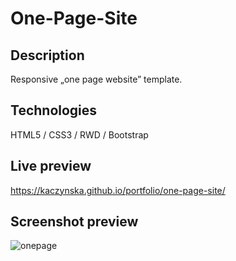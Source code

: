 # One-Page-Site


## Description
Responsive „one page website” template.

## Technologies
HTML5 / CSS3 / RWD / Bootstrap

## Live preview
https://kaczynska.github.io/portfolio/one-page-site/

## Screenshot preview
![onepage](https://user-images.githubusercontent.com/15987993/61058760-233e1980-a3f8-11e9-965e-e56ebd132ad6.jpg)
